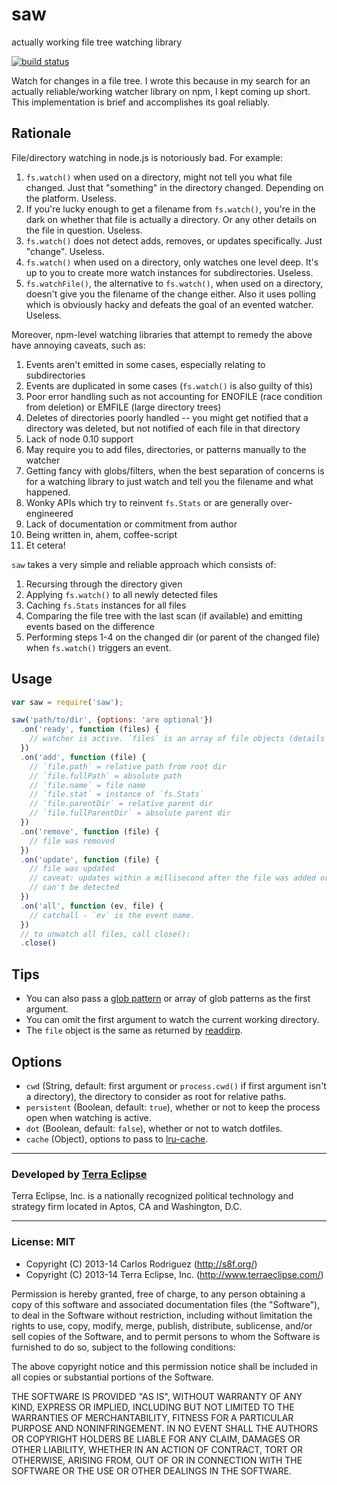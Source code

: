 saw
===

actually working file tree watching library

[![build status](https://secure.travis-ci.org/carlos8f/saw.png)](http://travis-ci.org/carlos8f/saw)

Watch for changes in a file tree. I wrote this because in my search for an
actually reliable/working watcher library on npm, I kept coming up short. This
implementation is brief and accomplishes its goal reliably.

## Rationale

File/directory watching in node.js is notoriously bad. For example:

1. `fs.watch()` when used on a directory, might not tell you what file changed.
   Just that "something" in the directory changed. Depending on the platform.
   Useless.
2. If you're lucky enough to get a filename from `fs.watch()`, you're in the
   dark on whether that file is actually a directory. Or any other details on
   the file in question. Useless.
3. `fs.watch()` does not detect adds, removes, or updates specifically. Just
   "change". Useless.
4. `fs.watch()` when used on a directory, only watches one level deep. It's up
   to you to create more watch instances for subdirectories. Useless.
5. `fs.watchFile()`, the alternative to `fs.watch()`, when used on a directory,
   doesn't give you the filename of the change either. Also it uses polling
   which is obviously hacky and defeats the goal of an evented watcher. Useless.

Moreover, npm-level watching libraries that attempt to remedy the above have
annoying caveats, such as:

1. Events aren't emitted in some cases, especially relating to subdirectories
2. Events are duplicated in some cases (`fs.watch()` is also guilty of this)
3. Poor error handling such as not accounting for ENOFILE (race condition from
   deletion) or EMFILE (large directory trees)
4. Deletes of directories poorly handled -- you might get notified that a directory
   was deleted, but not notified of each file in that directory
5. Lack of node 0.10 support
6. May require you to add files, directories, or patterns manually to the watcher
7. Getting fancy with globs/filters, when the best separation of concerns is for
   a watching library to just watch and tell you the filename and what happened.
8. Wonky APIs which try to reinvent `fs.Stats` or are generally over-engineered
9. Lack of documentation or commitment from author
10. Being written in, ahem, coffee-script
11. Et cetera!

`saw` takes a very simple and reliable approach which consists of:

1. Recursing through the directory given
2. Applying `fs.watch()` to all newly detected files
3. Caching `fs.Stats` instances for all files
4. Comparing the file tree with the last scan (if available) and emitting events
   based on the difference
5. Performing steps 1-4 on the changed dir (or parent of the changed file) when
   `fs.watch()` triggers an event.

## Usage

```js
var saw = require('saw');

saw('path/to/dir', {options: 'are optional'})
  .on('ready', function (files) {
    // watcher is active. `files` is an array of file objects (details below).
  })
  .on('add', function (file) {
    // `file.path` = relative path from root dir
    // `file.fullPath` = absolute path
    // `file.name` = file name
    // `file.stat` = instance of `fs.Stats`
    // `file.parentDir` = relative parent dir
    // `file.fullParentDir` = absolute parent dir
  })
  .on('remove', function (file) {
    // file was removed
  })
  .on('update', function (file) {
    // file was updated
    // caveat: updates within a millisecond after the file was added or updated
    // can't be detected
  })
  .on('all', function (ev, file) {
    // catchall - `ev` is the event name.
  })
  // to unwatch all files, call close():
  .close()
```

## Tips

- You can also pass a [glob pattern](https://www.npmjs.org/package/glob) or array
  of glob patterns as the first argument.
- You can omit the first argument to watch the current working directory.
- The `file` object is the same as returned by
  [readdirp](https://github.com/thlorenz/readdirp#entry-info).

## Options

- `cwd` (String, default: first argument or `process.cwd()` if first argument isn't a directory),
  the directory to consider as root for relative paths.
- `persistent` (Boolean, default: `true`), whether or not to keep the process
  open when watching is active.
- `dot` (Boolean, default: `false`), whether or not to watch dotfiles.
- `cache` (Object), options to pass to [lru-cache](https://www.npmjs.org/package/lru-cache).

- - -

### Developed by [Terra Eclipse](http://www.terraeclipse.com)
Terra Eclipse, Inc. is a nationally recognized political technology and
strategy firm located in Aptos, CA and Washington, D.C.

- - -

### License: MIT

- Copyright (C) 2013-14 Carlos Rodriguez (http://s8f.org/)
- Copyright (C) 2013-14 Terra Eclipse, Inc. (http://www.terraeclipse.com/)

Permission is hereby granted, free of charge, to any person obtaining a copy
of this software and associated documentation files (the &quot;Software&quot;), to deal
in the Software without restriction, including without limitation the rights
to use, copy, modify, merge, publish, distribute, sublicense, and/or sell
copies of the Software, and to permit persons to whom the Software is furnished
to do so, subject to the following conditions:

The above copyright notice and this permission notice shall be included in
all copies or substantial portions of the Software.

THE SOFTWARE IS PROVIDED &quot;AS IS&quot;, WITHOUT WARRANTY OF ANY KIND, EXPRESS OR
IMPLIED, INCLUDING BUT NOT LIMITED TO THE WARRANTIES OF MERCHANTABILITY,
FITNESS FOR A PARTICULAR PURPOSE AND NONINFRINGEMENT. IN NO EVENT SHALL THE
AUTHORS OR COPYRIGHT HOLDERS BE LIABLE FOR ANY CLAIM, DAMAGES OR OTHER
LIABILITY, WHETHER IN AN ACTION OF CONTRACT, TORT OR OTHERWISE, ARISING FROM,
OUT OF OR IN CONNECTION WITH THE SOFTWARE OR THE USE OR OTHER DEALINGS IN THE
SOFTWARE.

